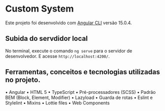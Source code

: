# Custom System

Este projeto foi desenvolvido com [Angular CLI](https://github.com/angular/angular-cli) versão 15.0.4.

## Subida do servdidor local

No terminal, execute o comando `ng serve` para o servidor de desenvolvedor. E acesse `http://localhost:4200/`.

## Ferramentas, conceitos e tecnologias utilizadas no projeto.

• Angular
• HTML 5
• TypeScript
• Pré-processadores (SCSS)
• Padrão BEM (Block, Element, Modifier)
• Lazyload
• Guarda de rotas
• Eslint e Stylelint
• Mixins
• Lottie files
• Web Components 

